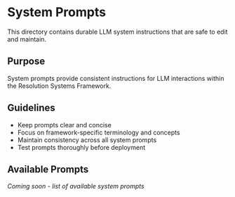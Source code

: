 # System Prompts

<!-- durable LLM instructions (editing safe) -->

This directory contains durable LLM system instructions that are safe to edit and maintain.

## Purpose
System prompts provide consistent instructions for LLM interactions within the Resolution Systems Framework.

## Guidelines
- Keep prompts clear and concise
- Focus on framework-specific terminology and concepts
- Maintain consistency across all system prompts
- Test prompts thoroughly before deployment

## Available Prompts
*Coming soon - list of available system prompts*

